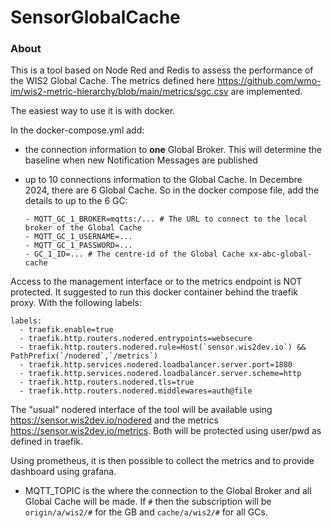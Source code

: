 SensorGlobalCache
=================

### About

This is a tool based on Node Red and Redis to assess the performance of the WIS2 Global Cache.
The metrics defined here https://github.com/wmo-im/wis2-metric-hierarchy/blob/main/metrics/sgc.csv are implemented.

The easiest way to use it is with docker.

In the docker-compose.yml add:
- the connection information to **one** Global Broker. This will determine the baseline when new Notification Messages are published
- up to 10 connections information to the Global Cache. 
In Decembre 2024, there are 6 Global Cache. 
So in the docker compose file, add the details to up to the 6 GC:

      - MQTT_GC_1_BROKER=mqtts:/... # The URL to connect to the local broker of the Global Cache
      - MQTT_GC_1_USERNAME=...
      - MQTT_GC_1_PASSWORD=...
      - GC_1_ID=... # The centre-id of the Global Cache xx-abc-global-cache
      
Access to the management interface or to the metrics endpoint is NOT protected.
It suggested to run this docker container behind the traefik proxy.
With the following labels: 

    labels:
      - traefik.enable=true
      - traefik.http.routers.nodered.entrypoints=websecure
      - traefik.http.routers.nodered.rule=Host(`sensor.wis2dev.io`) && PathPrefix(`/nodered`,`/metrics`)
      - traefik.http.services.nodered.loadbalancer.server.port=1880
      - traefik.http.services.nodered.loadbalancer.server.scheme=http
      - traefik.http.routers.nodered.tls=true
      - traefik.http.routers.nodered.middlewares=auth@file

The "usual" nodered interface of the tool will be available using https://sensor.wis2dev.io/nodered and the metrics https://sensor.wis2dev.io/metrics.
Both will be protected using user/pwd as defined in traefik.

Using prometheus, it is then possible to collect the metrics and to provide dashboard using grafana.
- MQTT_TOPIC is the where the connection to the Global Broker and all Global Cache will be made. 
If `#` then the subscription will be `origin/a/wis2/#` for the GB and `cache/a/wis2/#` for all GCs.